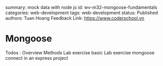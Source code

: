 summary: mock data with node js
id: wv-m32-mongoose-fundamentals
categories: web-development
tags: web-development
status: Published
authors: Tuan Hoang
Feedback Link: https://www.coderschool.vn

# Mongoose

Todos :
Overview
Methods
Lab exercise basic
Lab exercise mongoose connect in an express project
